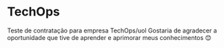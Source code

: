 # TechOps
Teste de contratação para empresa TechOps/uol 
Gostaria de agradecer a oportunidade que tive de aprender e aprimorar meus conhecimentos :blush:

